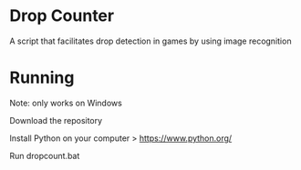 # Drop Counter
A script that facilitates drop detection in games by using image recognition

# Running
Note: only works on Windows

Download the repository

Install Python on your computer > https://www.python.org/

Run dropcount.bat

